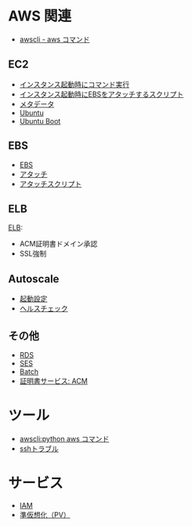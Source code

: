 # AWS 関連

- [awscli - aws コマンド](aws.awscli.md)

## EC2

- [インスタンス起動時にコマンド実行](aws.bootcommand.md)
- [インスタンス起動時にEBSをアタッチするスクリプト](aws.boot.attachvolume.bash)
- [メタデータ](aws.instance.metadata.md)
- [Ubuntu](aws.ubuntu.md)
- [Ubuntu Boot](aws.ubuntu.boot.md)

## EBS

- [EBS](aws.ebs.md)
- [アタッチ](aws.mount.md)
- [アタッチスクリプト](aws.mount.ebs.bash)


## ELB

[ELB](aws.elb.md):

-  ACM証明書ドメイン承認
-  SSL強制

## Autoscale

- [起動設定](aws.autoscale.md)
- [ヘルスチェック](aws.autoscale.health.md)

## その他

- [RDS](rds/README.md)
- [SES](ses/README.md)
- [Batch](aws.batch.md)
- [証明書サービス: ACM](aws.acm.md)

# ツール

- [awscli:python aws コマンド](aws.awscli.md)
- [sshトラブル](aws.ssh.md)

# サービス

- [IAM](aws.iam.md)
- [準仮想化（PV）](aws.pv-grub.md)
